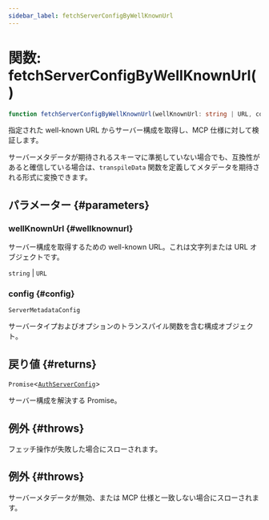 ```yaml
---
sidebar_label: fetchServerConfigByWellKnownUrl
---
```


# 関数: fetchServerConfigByWellKnownUrl()

```ts
function fetchServerConfigByWellKnownUrl(wellKnownUrl: string | URL, config: ServerMetadataConfig): Promise<AuthServerConfig>;
```

指定された well-known URL からサーバー構成を取得し、MCP 仕様に対して検証します。

サーバーメタデータが期待されるスキーマに準拠していない場合でも、互換性があると確信している場合は、`transpileData` 関数を定義してメタデータを期待される形式に変換できます。

## パラメーター {#parameters}

### wellKnownUrl {#wellknownurl}

サーバー構成を取得するための well-known URL。これは文字列または URL オブジェクトです。

`string` | `URL`

### config {#config}

`ServerMetadataConfig`

サーバータイプおよびオプションのトランスパイル関数を含む構成オブジェクト。

## 戻り値 {#returns}

`Promise`\<[`AuthServerConfig`](/references/js/type-aliases/AuthServerConfig.md)\>

サーバー構成を解決する Promise。

## 例外 {#throws}

フェッチ操作が失敗した場合にスローされます。

## 例外 {#throws}

サーバーメタデータが無効、または MCP 仕様と一致しない場合にスローされます。
